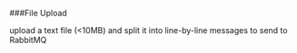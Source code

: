 ###File Upload

upload a text file (<10MB) and split it into line-by-line messages to send to RabbitMQ